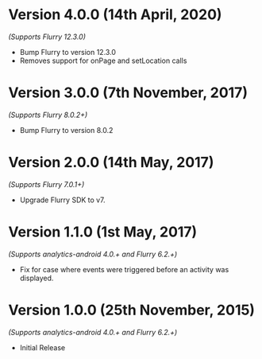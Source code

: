 Version 4.0.0 (14th April, 2020)
==================================
*(Supports Flurry 12.3.0)*

  * Bump Flurry to version 12.3.0
  * Removes support for onPage and setLocation calls

Version 3.0.0 (7th November, 2017)
==================================
*(Supports Flurry 8.0.2+)*

  * Bump Flurry to version 8.0.2

Version 2.0.0 (14th May, 2017)
=============================
*(Supports Flurry 7.0.1+)*

  * Upgrade Flurry SDK to v7.

Version 1.1.0 (1st May, 2017)
=============================
*(Supports analytics-android 4.0.+ and Flurry 6.2.+)*

  * Fix for case where events were triggered before an activity was displayed.


Version 1.0.0 (25th November, 2015)
===================================
*(Supports analytics-android 4.0.+ and Flurry 6.2.+)*

  * Initial Release

